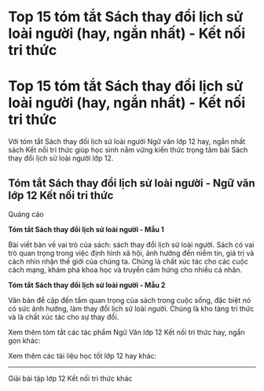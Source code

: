 # Top 15 tóm tắt Sách thay đổi lịch sử loài người (hay, ngắn nhất) - Kết nối tri thức

# Top 15 tóm tắt Sách thay đổi lịch sử loài người (hay, ngắn nhất) - Kết nối tri thức

Với tóm tắt Sách thay đổi lịch sử loài người Ngữ văn lớp 12 hay, ngắn nhất sách Kết nối tri thức giúp học sinh nắm vững kiến thức trọng tâm bài Sách thay đổi lịch sử loài người lớp 12.

## Tóm tắt Sách thay đổi lịch sử loài người - Ngữ văn lớp 12 Kết nối tri thức

Quảng cáo

**Tóm tắt Sách thay đổi lịch sử loài người - Mẫu 1**

Bài viết bàn về vai trò của sách: sách thay đổi lịch sử loài người. Sách có vai trò quan trọng trong việc định hình xã hội, ảnh hưởng đến niềm tin, giá trị và cách nhìn nhận thế giới của chúng ta. Chúng là chất xúc tác cho các cuộc cách mạng, khám phá khoa học và truyền cảm hứng cho nhiều cá nhân.

**Tóm tắt Sách thay đổi lịch sử loài người - Mẫu 2**

Văn bản đề cập đến tầm quan trọng của sách trong cuộc sống, đặc biệt nó có sức ảnh hưởng, làm thay đổi lịch sử loài người. Chúng là kho tàng tri thức và là chất xúc tác cho sự thay đổi.

Xem thêm tóm tắt các tác phẩm Ngữ Văn lớp 12 Kết nối tri thức hay, ngắn gọn khác:

Xem thêm các tài liệu học tốt lớp 12 hay khác:

* * *

Giải bài tập lớp 12 Kết nối tri thức khác
